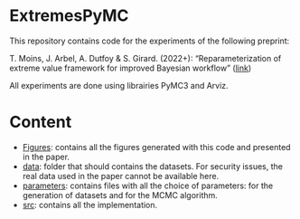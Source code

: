 # ExtremesPyMC

This repository contains code for the experiments of the following preprint:

T. Moins, J. Arbel, A. Dutfoy & S. Girard. (2022+): “Reparameterization of extreme value framework for improved Bayesian workflow” ([link](https://arxiv.org/abs/2210.05224))

All experiments are done using librairies PyMC3 and Arviz.

# Content

 - [Figures](https://github.com/TheoMoins/ExtremesPyMC/tree/main/Figures): contains all the figures generated with this code and presented in the paper.
 - [data](https://github.com/TheoMoins/ExtremesPyMC/tree/main/data): folder that should contains the datasets. For security issues, the real data used in the paper cannot be available here. 
 - [parameters](https://github.com/TheoMoins/ExtremesPyMC/tree/main/parameters): contains files with all the choice of parameters: for the generation of datasets and for the MCMC algorithm. 
 - [src](https://github.com/TheoMoins/ExtremesPyMC/tree/main/src): contains all the implementation.

